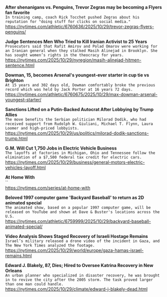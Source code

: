 **After shenanigans vs. Penguins, Trevor Zegras may be becoming a Flyers fan favorite**\
`In training camp, coach Rick Tocchet pushed Zegras about his reputation for "doing stuff for clicks on social media."`\
https://nytimes.com/athletic/6760636/2025/10/29/trevor-zegras-flyers-penguins/

**Judge Sentences Men Who Tried to Kill Iranian Activist to 25 Years**\
`Prosecutors said that Rafit Amirov and Polad Omarov were working for an Iranian general when they stalked Masih Alinejad in Brooklyn. She has sought women’s rights in the theocracy for years.`\
https://nytimes.com/2025/10/29/nyregion/masih-alinejad-hitmen-sentence.html

**Dowman, 15, becomes Arsenal's youngest-ever starter in cup tie vs Brighton**\
`At 15 years and 302 days old, Dowman comfortably broke the previous record which was held by Jack Porter at 16 years 72 days.`\
https://nytimes.com/athletic/6760675/2025/10/29/max-dowman-arsenal-youngest-starter/

**Sanctions Lifted on a Putin-Backed Autocrat After Lobbying by Trump Allies**\
`The move benefits the Serbian politician Milorad Dodik, who had received support from Rudolph W. Giuliani, Michael T. Flynn, Laura Loomer and high-priced lobbyists.`\
https://nytimes.com/2025/10/29/us/politics/milorad-dodik-sanctions-trump.html

**G.M. Will Cut 1,750 Jobs in Electric Vehicle Business**\
`The layoffs at factories in Michigan, Ohio and Tennessee follow the elimination of a $7,500 federal tax credit for electric cars.`\
https://nytimes.com/2025/10/29/business/general-motors-electric-vehicles-layoff.html

**At Home With**\
``\
https://nytimes.com/series/at-home-with

**Beloved 1997 computer game 'Backyard Baseball' to return as 2D animated special**\
`The animated show, based on a popular 1997 computer game, will be released on YouTube and shown at Dave & Buster's locations across the U.S.`\
https://nytimes.com/athletic/6759999/2025/10/29/backyard-baseball-animated-special/

**Video Analysis Shows Staged Recovery of Israeli Hostage Remains**\
`Israel’s military released a drone video of the incident in Gaza, and The New York Times analyzed the footage.`\
https://nytimes.com/2025/10/29/world/europe/gaza-hamas-israel-remains.html

**Edward J. Blakely, 87, Dies; Hired to Oversee Katrina Recovery in New Orleans**\
`An urban planner who specialized in disaster recovery, he was brought in to revive the city after the 2005 storm. The task proved larger than one man could handle.`\
https://nytimes.com/2025/10/29/climate/edward-j-blakely-dead.html

